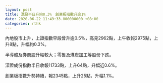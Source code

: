 ```yaml
---
layout: post
title: 滬股半日升約0.3%　創業板指數升逾1%
date: 2020-06-22 11:49:33.000000000 +08:00
categories: rthk
---
```


內地股市上升，上證指數早段曾升逾0.5%，高見2962點，上午收報2975點，上升8點，升幅約0.3%。

半導體及券商股升幅較大；零售及煤炭加工等股份下跌。

深證成份指數半日收報11733點，上升64點，升幅近0.6%。

創業板指數升勢持續，報2345點，上升25點，升幅1.1%。
